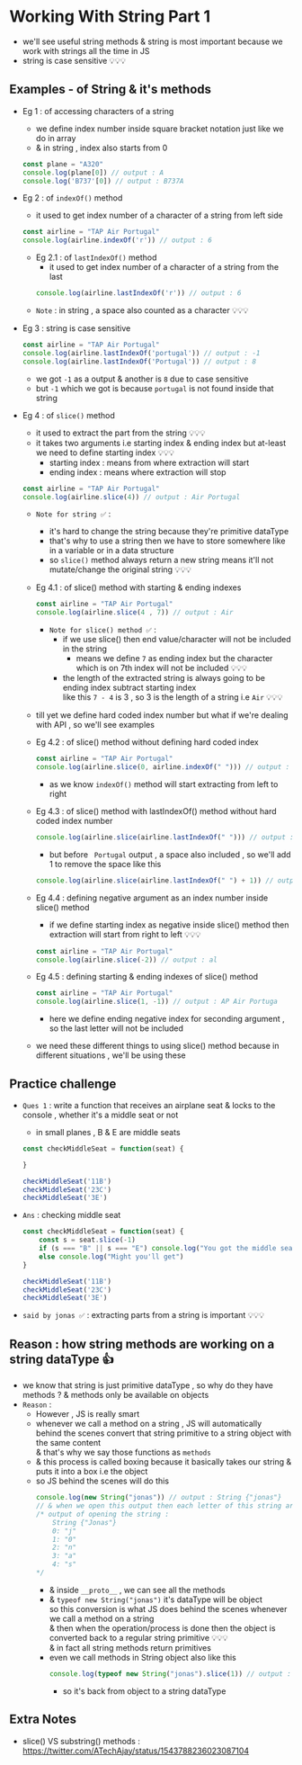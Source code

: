 # Working With String Part 1

- we'll see useful string methods & string is most important because we work with strings all the time in JS 
- string is case sensitive 💡💡💡

## Examples - of String & it's methods 

- Eg 1 : of accessing characters of a string 
    - we define index number inside square bracket notation just like we do in array
    - & in string , index also starts from 0
    ```js
    const plane = "A320"
    console.log(plane[0]) // output : A
    console.log('B737'[0]) // output : B737A
    ```

- Eg 2 : of `indexOf()` method
    - it used to get index number of a character of a string from left side 
    ```js
    const airline = "TAP Air Portugal"    
    console.log(airline.indexOf('r')) // output : 6
    ```
    - Eg 2.1 : of `lastIndexOf()` method
        - it used to get index number of a character of a string from the last 
        ```js
        console.log(airline.lastIndexOf('r')) // output : 6
        ```
    - `Note` : in string , a space also counted as a character 💡💡💡

- Eg 3 : string is case sensitive
    ```js
    const airline = "TAP Air Portugal"    
    console.log(airline.lastIndexOf('portugal')) // output : -1
    console.log(airline.lastIndexOf('Portugal')) // output : 8
    ```
    - we got `-1` as a output & another is `8` due to case sensitive
    - but `-1` which we got is because `portugal` is not found inside that string 

- Eg 4 : of `slice()` method 
    - it used to extract the part from the string 💡💡💡
    - it takes two arguments i.e starting index & ending index but at-least we need to define starting index 💡💡💡
        - starting index : means from where extraction will start
        - ending index : means where extraction will stop
    ```js
    const airline = "TAP Air Portugal"    
    console.log(airline.slice(4)) // output : Air Portugal 
    ```
    - `Note for string ✅` :   
        - it's hard to change the string because they're primitive dataType
        - that's why to use a string then we have to store somewhere like in a variable or in a data structure
        - so `slice()` method always return a new string means it'll not mutate/change the original string 💡💡💡 
    - Eg 4.1 : of slice() method with starting & ending indexes
        ```js
        const airline = "TAP Air Portugal"    
        console.log(airline.slice(4 , 7)) // output : Air
        ``` 
        - `Note for slice() method ✅` : 
            - if we use slice() then end value/character will not be included in the string <br>
                - means we define `7` as ending index but the character which is on 7th index will not be included 💡💡💡
            - the length of the extracted string is always going to be ending index subtract starting index <br>
                like this `7 - 4` is 3 , so 3 is the length of a string i.e `Air` 💡💡💡

    - till yet we define hard coded index number but what if we're dealing with API , so we'll see examples
    - Eg 4.2 : of slice() method without defining hard coded index 
        ```js
        const airline = "TAP Air Portugal"    
        console.log(airline.slice(0, airline.indexOf(" "))) // output : TAP
        ```
        - as we know `indexOf()` method will start extracting from left to right
    - Eg 4.3 : of slice() method with lastIndexOf() method without hard coded index number
        ```js
        console.log(airline.slice(airline.lastIndexOf(" "))) // output : Portugal
        ```
        - but before ` Portugal` output , a space also included , so we'll add 1 to remove the space like this 
        ```js
        console.log(airline.slice(airline.lastIndexOf(" ") + 1)) // output : Portugal
        ```
    - Eg 4.4 : defining negative argument as an index number inside slice() method
        - if we define starting index as negative inside slice() method then extraction will start from right to left 💡💡💡  
        ```js
        const airline = "TAP Air Portugal"    
        console.log(airline.slice(-2)) // output : al
        ```
    - Eg 4.5 : defining starting & ending indexes of slice() method
        ```js
        const airline = "TAP Air Portugal"    
        console.log(airline.slice(1, -1)) // output : AP Air Portuga
        ```
        - here we define ending negative index for seconding argument , so the last letter will not be included 

    - we need these different things to using slice() method because in different situations , we'll be using these

## Practice challenge 

- `Ques 1` : write a function that receives an airplane seat & locks to the console , whether it's a middle seat or not 
    - in small planes , B & E are middle seats
    ```js
    const checkMiddleSeat = function(seat) {

    }

    checkMiddleSeat('11B')
    checkMiddleSeat('23C')
    checkMiddleSeat('3E')
    ```
- `Ans` : checking middle seat
    ```js
    const checkMiddleSeat = function(seat) {
        const s = seat.slice(-1)
        if (s === "B" || s === "E") console.log("You got the middle seat")
        else console.log("Might you'll get")
    }

    checkMiddleSeat('11B')
    checkMiddleSeat('23C')
    checkMiddleSeat('3E')
    ```

- `said by jonas ✅` : extracting parts from a string is important 💡💡💡

## Reason : how string methods are working on a string dataType 👍

- we know that string is just primitive dataType , so why do they have methods ? & methods only be available on objects 
- `Reason` : 
    - However , JS is really smart
    - whenever we call a method on a string , JS will automatically <br>
        behind the scenes convert that string primitive to a string object with the same content <br>
        & that's why we say those functions as `methods` 
    - & this process is called boxing because it basically takes our string & puts it into a box i.e the object
    - so JS behind the scenes will do this 
        ```js
        console.log(new String("jonas")) // output : String {"jonas"}
        // & when we open this output then each letter of this string are stored with their index number like this 
        /* output of opening the string : 
            String {"Jonas"}
            0: "j"
            1: "0"
            2: "n"
            3: "a"
            4: "s"
        */
        ```
        - & inside `__proto__` , we can see all the methods 
        - & `typeof new String("jonas")` it's dataType will be object <br> 
            so this conversion is what JS does behind the scenes whenever we call a method on a string <br>
            & then when the operation/process is done then the object is converted back to a regular string primitive 💡💡💡 <br>
            & in fact all string methods return primitives
        - even we call methods in String object also like this 
            ```js
            console.log(typeof new String("jonas").slice(1)) // output : string
            ```
            - so it's back from object to a string dataType

## Extra Notes

- slice() VS substring() methods : https://twitter.com/ATechAjay/status/1543788236023087104
